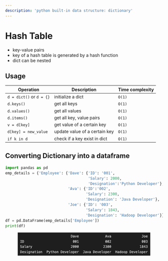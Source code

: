 ```yaml
---
description: 'python built-in data structure: dictionary'
---
```


# Hash Table

* key-value pairs
* key of a hash table is generated by a hash function
* dict can be nested

## Usage

| Operation                | Description                   | Time complexity |
| ------------------------ | ----------------------------- | --------------- |
| `d = dict()` or `d = {}` | initialize a dict             | `O(1)`          |
| `d.keys()`               | get all keys                  | `O(1)`          |
| `d.values()`             | get all values                | `O(1)`          |
| `d.items()`              | get all key, value pairs      | `O(1)`          |
| `v = d[key]`             | get value of a certain key    | `O(1)`          |
| `d[key] = new_value`     | update value of a certain key | `O(1)`          |
| `if k in d`              | check if a key exist in dict  | `O(1)`          |

## **Converting Dictionary into a dataframe**

```python
import pandas as pd
emp_details = {'Employee': {'Dave': {'ID': '001',
                                     'Salary': 2000,
                                     'Designation':'Python Developer'},
                            'Ava': {'ID':'002',
                                    'Salary': 2300,
                                    'Designation': 'Java Developer'},
                            'Joe': {'ID': '003',
                                    'Salary': 1843,
                                    'Designation': 'Hadoop Developer'}}}
df = pd.DataFrame(emp_details['Employee'])
print(df)
```

<figure><img src="../../.gitbook/assets/image.png" alt=""><figcaption></figcaption></figure>

